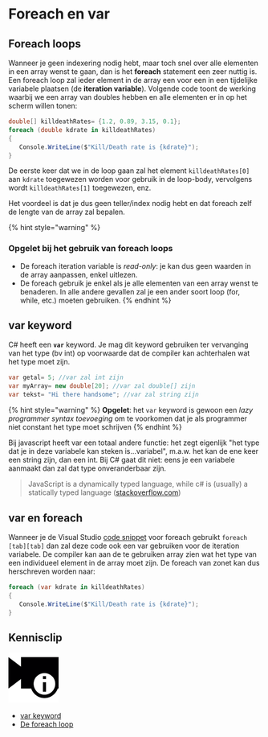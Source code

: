 # Foreach en var

## Foreach loops

Wanneer je geen indexering nodig hebt, maar toch snel over alle elementen in een array wenst te gaan, dan is het **foreach** statement een zeer nuttig is. Een foreach loop zal ieder element in de array een voor een in een tijdelijke variabele plaatsen \(de **iteration variable**\). Volgende code toont de werking waarbij we een array van doubles hebben en alle elementen er in op het scherm willen tonen:

```csharp
double[] killdeathRates= {1.2, 0.89, 3.15, 0.1};
foreach (double kdrate in killdeathRates)
{
   Console.WriteLine($"Kill/Death rate is {kdrate}");
}
```

De eerste keer dat we in de loop gaan zal het element `killdeathRates[0]` aan `kdrate` toegewezen worden voor gebruik in de loop-body, vervolgens wordt `killdeathRates[1]` toegewezen, enz.

Het voordeel is dat je dus geen teller/index nodig hebt en dat foreach zelf de lengte van de array zal bepalen.

{% hint style="warning" %}
### Opgelet bij het gebruik van foreach loops

* De foreach iteration variable is _read-only_: je kan dus geen waarden in de array aanpassen, enkel uitlezen.
* De foreach gebruik je enkel als je alle elementen van een array wenst te benaderen. In alle andere gevallen zal je een ander soort loop \(for, while, etc.\) moeten gebruiken.
{% endhint %}

## var keyword

C\# heeft een **`var`** keyword. Je mag dit keyword gebruiken ter vervanging van het type \(bv int\) op voorwaarde dat de compiler kan achterhalen wat het type moet zijn.

```csharp
var getal= 5; //var zal int zijn
var myArray= new double[20]; //var zal double[] zijn
var tekst= "Hi there handsome"; //var zal string zijn
```

{% hint style="warning" %}
**Opgelet**: het `var` keyword is gewoon een _lazy programmer syntax toevoeging_ om te voorkomen dat je als programmer niet constant het type moet schrijven
{% endhint %}

Bij javascript heeft var een totaal andere functie: het zegt eigenlijk "het type dat je in deze variabele kan steken is...variabel", m.a.w. het kan de ene keer een string zijn, dan een int. Bij C\# gaat dit niet: eens je een variabele aanmaakt dan zal dat type onveranderbaar zijn.

> JavaScript is a dynamically typed language, while c\# is \(usually\) a statically typed language \([stackoverflow.com](https://stackoverflow.com/questions/8457813/difference-between-the-implementation-of-var-in-javascript-and-c-sharp)\)

## var en foreach

Wanneer je de Visual Studio [code snippet](https://msdn.microsoft.com/en-us/library/z41h7fat.aspx) voor foreach gebruikt `foreach [tab][tab]` dan zal deze code ook een var gebruiken voor de iteration variabele. De compiler kan aan de te gebruiken array zien wat het type van een individueel element in de array moet zijn. De foreach van zonet kan dus herschreven worden naar:

```csharp
foreach (var kdrate in killdeathRates)
{
   Console.WriteLine($"Kill/Death rate is {kdrate}");
}
```

## Kennisclip

![](../../.gitbook/assets/infoclip%20%282%29%20%282%29.png)

* [var keyword](https://ap.cloud.panopto.eu/Panopto/Pages/Viewer.aspx?id=8ba39f71-889e-4e48-9f3b-ab750087d034)
* [De foreach loop](https://ap.cloud.panopto.eu/Panopto/Pages/Viewer.aspx?id=e268b0f3-5226-4279-a69c-ab7500892031)

